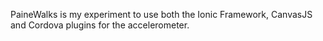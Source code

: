 PaineWalks is my experiment to use both the Ionic Framework, CanvasJS and Cordova plugins for the accelerometer.
